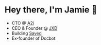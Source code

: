 # Hey there, I'm Jamie 👋

- CTO @ [A2i](https://a2i.network)
- CEO & Founder @ [JXD](https://www.jxd.dev)
- Building [Saved](https://saved.jxd.dev)
- Ex-founder of Docbot
